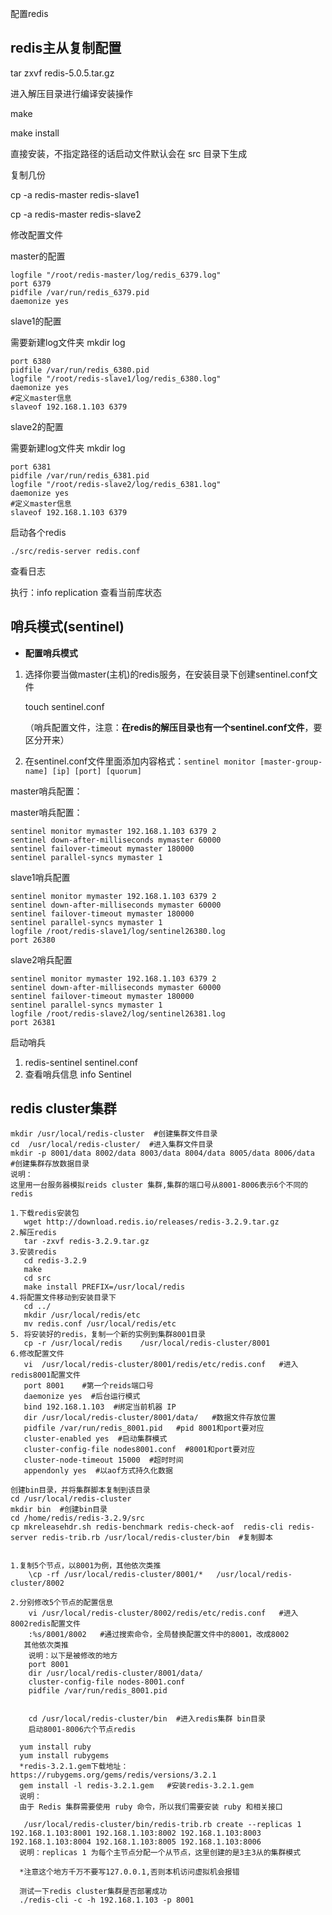 配置redis

## redis主从复制配置

 tar zxvf redis-5.0.5.tar.gz

进入解压目录进行编译安装操作

make

make install

直接安装，不指定路径的话启动文件默认会在 src 目录下生成

复制几份

cp -a redis-master redis-slave1

cp -a redis-master redis-slave2

修改配置文件

master的配置

```
logfile "/root/redis-master/log/redis_6379.log"
port 6379
pidfile /var/run/redis_6379.pid
daemonize yes

```

slave1的配置

需要新建log文件夹  mkdir log

```
port 6380
pidfile /var/run/redis_6380.pid
logfile "/root/redis-slave1/log/redis_6380.log"
daemonize yes
#定义master信息
slaveof 192.168.1.103 6379 
```

slave2的配置

需要新建log文件夹  mkdir log

```
port 6381
pidfile /var/run/redis_6381.pid
logfile "/root/redis-slave2/log/redis_6381.log"
daemonize yes
#定义master信息
slaveof 192.168.1.103 6379  
```

启动各个redis

`./src/redis-server redis.conf`

查看日志

执行：info replication 查看当前库状态

## 哨兵模式(sentinel)

- **配置哨兵模式**

1. 选择你要当做master(主机)的redis服务，在安装目录下创建sentinel.conf文件

   touch sentinel.conf

   （哨兵配置文件，注意：**在redis的解压目录也有一个sentinel.conf文件**，要区分开来）

2. 在sentinel.conf文件里面添加内容格式：`sentinel monitor [master-group-name] [ip] [port] [quorum]`

master哨兵配置：

master哨兵配置：

```
sentinel monitor mymaster 192.168.1.103 6379 2
sentinel down-after-milliseconds mymaster 60000
sentinel failover-timeout mymaster 180000
sentinel parallel-syncs mymaster 1
```

slave1哨兵配置

```
sentinel monitor mymaster 192.168.1.103 6379 2
sentinel down-after-milliseconds mymaster 60000
sentinel failover-timeout mymaster 180000
sentinel parallel-syncs mymaster 1
logfile /root/redis-slave1/log/sentinel26380.log
port 26380
```

slave2哨兵配置

```
sentinel monitor mymaster 192.168.1.103 6379 2
sentinel down-after-milliseconds mymaster 60000
sentinel failover-timeout mymaster 180000
sentinel parallel-syncs mymaster 1
logfile /root/redis-slave2/log/sentinel26381.log
port 26381
```

启动哨兵

1. redis-sentinel sentinel.conf
2. 查看哨兵信息  info Sentinel

## redis cluster集群

```
mkdir /usr/local/redis-cluster  #创建集群文件目录
cd  /usr/local/redis-cluster/  #进入集群文件目录
mkdir -p 8001/data 8002/data 8003/data 8004/data 8005/data 8006/data  #创建集群存放数据目录
说明：
这里用一台服务器模拟reids cluster 集群,集群的端口号从8001-8006表示6个不同的redis

1.下载redis安装包
   wget http://download.redis.io/releases/redis-3.2.9.tar.gz
2.解压redis
   tar -zxvf redis-3.2.9.tar.gz
3.安装redis
   cd redis-3.2.9
   make  
   cd src
   make install PREFIX=/usr/local/redis  
4.将配置文件移动到安装目录下
   cd ../
   mkdir /usr/local/redis/etc
   mv redis.conf /usr/local/redis/etc
5. 将安装好的redis，复制一个新的实例到集群8001目录
   cp -r /usr/local/redis    /usr/local/redis-cluster/8001
6.修改配置文件
   vi  /usr/local/redis-cluster/8001/redis/etc/redis.conf   #进入redis8001配置文件
   port 8001    #第一个reids端口号
   daemonize yes  #后台运行模式
   bind 192.168.1.103  #绑定当前机器 IP
   dir /usr/local/redis-cluster/8001/data/   #数据文件存放位置
   pidfile /var/run/redis_8001.pid   #pid 8001和port要对应
   cluster-enabled yes  #启动集群模式
   cluster-config-file nodes8001.conf  #8001和port要对应
   cluster-node-timeout 15000  #超时时间
   appendonly yes  #以aof方式持久化数据
 
创建bin目录，并将集群脚本复制到该目录
cd /usr/local/redis-cluster   
mkdir bin  #创建bin目录
cd /home/redis/redis-3.2.9/src  
cp mkreleasehdr.sh redis-benchmark redis-check-aof  redis-cli redis-server redis-trib.rb /usr/local/redis-cluster/bin  #复制脚本


1.复制5个节点，以8001为例，其他依次类推
    \cp -rf /usr/local/redis-cluster/8001/*   /usr/local/redis-cluster/8002
    
2.分别修改5个节点的配置信息
    vi /usr/local/redis-cluster/8002/redis/etc/redis.conf   #进入8002redis配置文件
    :%s/8001/8002   #通过搜索命令，全局替换配置文件中的8001，改成8002
   其他依次类推
    说明：以下是被修改的地方
    port 8001
    dir /usr/local/redis-cluster/8001/data/
    cluster-config-file nodes-8001.conf
    pidfile /var/run/redis_8001.pid
    
    
    cd /usr/local/redis-cluster/bin  #进入redis集群 bin目录
    启动8001-8006六个节点redis
    
  yum install ruby
  yum install rubygems
  *redis-3.2.1.gem下载地址： https://rubygems.org/gems/redis/versions/3.2.1  
  gem install -l redis-3.2.1.gem   #安装redis-3.2.1.gem
  说明：
  由于 Redis 集群需要使用 ruby 命令，所以我们需要安装 ruby 和相关接口
  
   /usr/local/redis-cluster/bin/redis-trib.rb create --replicas 1 192.168.1.103:8001 192.168.1.103:8002 192.168.1.103:8003 192.168.1.103:8004 192.168.1.103:8005 192.168.1.103:8006
  说明：replicas 1 为每个主节点分配一个从节点，这里创建的是3主3从的集群模式
  
  *注意这个地方千万不要写127.0.0.1,否则本机访问虚拟机会报错
  
  测试一下redis cluster集群是否部署成功
  ./redis-cli -c -h 192.168.1.103 -p 8001
```

